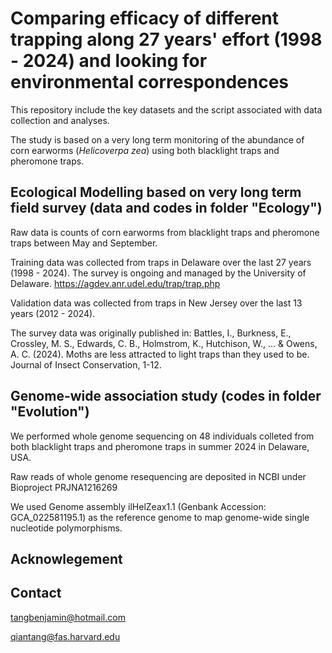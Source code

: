 # Comparing efficacy of different trapping along 27 years' effort (1998 - 2024) and looking for environmental correspondences

This repository include the key datasets and the script associated with data collection and analyses.

The study is based on a very long term monitoring of the abundance of corn earworms (_Helicoverpa zea_) using both blacklight traps and pheromone traps.



## Ecological Modelling based on very long term field survey (data and codes in folder "Ecology")

Raw data is counts of corn earworms from blacklight traps and pheromone traps between May and September.


Training data was collected from traps in Delaware over the last 27 years (1998 - 2024). The survey is ongoing and managed by the University of Delaware.
https://agdev.anr.udel.edu/trap/trap.php


Validation data was collected from traps in New Jersey over the last 13 years (2012 - 2024).


The survey data was originally published in:
Battles, I., Burkness, E., Crossley, M. S., Edwards, C. B., Holmstrom, K., Hutchison, W., ... & Owens, A. C. (2024). Moths are less attracted to light traps than they used to be. Journal of Insect Conservation, 1-12.



## Genome-wide association study (codes in folder "Evolution")

We performed whole genome sequencing on 48 individuals colleted from both blacklight traps and pheromone traps in summer 2024 in Delaware, USA.


Raw reads of whole genome resequencing are deposited in NCBI under Bioproject PRJNA1216269


We used Genome assembly ilHelZeax1.1 (Genbank Accession: GCA_022581195.1) as the reference genome to map genome-wide single nucleotide polymorphisms. 



## Acknowlegement 



## Contact
tangbenjamin@hotmail.com

qiantang@fas.harvard.edu
